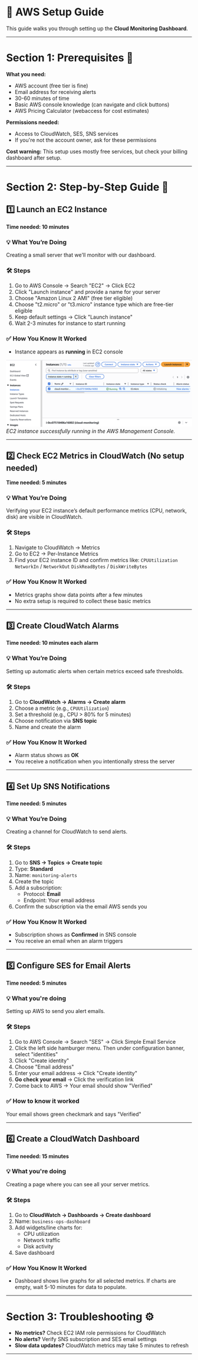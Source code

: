 # 🚀 AWS Setup Guide

This guide walks you through setting up the **Cloud Monitoring Dashboard**.

---

# Section 1: Prerequisites 📝

**What you need:**

- AWS account (free tier is fine)
- Email address for receiving alerts
- 30-60 minutes of time
- Basic AWS console knowledge (can navigate and click buttons)
- AWS Pricing Calculator (webaccess for cost estimates)

**Permissions needed:**

- Access to CloudWatch, SES, SNS services
- If you're not the account owner, ask for these permissions

**Cost warning:** This setup uses mostly free services, but check your billing dashboard after setup.

---

# Section 2: Step-by-Step Guide 📖

## 1️⃣ Launch an EC2 Instance

**Time needed: 10 minutes**

### 💡 What You’re Doing

Creating a small server that we'll monitor with our dashboard.

### 🛠️ Steps

1. Go to AWS Console → Search "EC2" → Click EC2
2. Click "Launch instance" and provide a name for your server
3. Choose "Amazon Linux 2 AMI" (free tier eligible)
4. Choose "t2.micro" or "t3.micro" instance type which are free-tier eligible
5. Keep default settings → Click "Launch instance"
6. Wait 2-3 minutes for instance to start running

### ✅ How You Know It Worked

- Instance appears as **running** in EC2 console

![EC2 instance successfully running in the AWS Management Console.](screenshots/ec2_running.png)  
_EC2 instance successfully running in the AWS Management Console._

---

## 2️⃣ Check EC2 Metrics in CloudWatch (No setup needed)

**Time needed: 5 minutes**

### 💡 What You’re Doing

Verifying your EC2 instance’s default performance metrics (CPU, network, disk) are visible in CloudWatch.

### 🛠️ Steps

1. Navigate to CloudWatch → Metrics
2. Go to EC2 → Per-Instance Metrics
3. Find your EC2 instance ID and confirm metrics like:
   `CPUUtilization`
   `NetworkIn` / `NetworkOut`
   `DiskReadBytes` / `DiskWriteBytes`

### ✅ How You Know It Worked

- Metrics graphs show data points after a few minutes
- No extra setup is required to collect these basic metrics

---

## 3️⃣ Create CloudWatch Alarms

**Time needed: 10 minutes each alarm**

### 💡 What You’re Doing

Setting up automatic alerts when certain metrics exceed safe thresholds.

### 🛠️ Steps

1. Go to **CloudWatch → Alarms → Create alarm**
2. Choose a metric (e.g., `CPUUtilization`)
3. Set a threshold (e.g., CPU > 80% for 5 minutes)
4. Choose notification via **SNS topic**
5. Name and create the alarm

### ✅ How You Know It Worked

- Alarm status shows as **OK**
- You receive a notification when you intentionally stress the server

---

## 4️⃣ Set Up SNS Notifications

**Time needed: 5 minutes**

### 💡 What You’re Doing

Creating a channel for CloudWatch to send alerts.

### 🛠️ Steps

1. Go to **SNS → Topics → Create topic**
2. Type: **Standard**
3. Name: `monitoring-alerts`
4. Create the topic
5. Add a subscription:
   - Protocol: **Email**
   - Endpoint: Your email address
6. Confirm the subscription via the email AWS sends you

### ✅ How You Know It Worked

- Subscription shows as **Confirmed** in SNS console
- You receive an email when an alarm triggers

---

## 5️⃣ Configure SES for Email Alerts

**Time needed: 5 minutes**

### 💡 What you're doing

Setting up AWS to send you alert emails.

### 🛠️ Steps

1. Go to AWS Console → Search "SES" → Click Simple Email Service
2. Click the left side hamburger menu. Then under configuration banner, select "identities"
3. Click "Create identity"
4. Choose "Email address"
5. Enter your email address → Click "Create identity"
6. **Go check your email** → Click the verification link
7. Come back to AWS → Your email should show "Verified"

### ✅ How to know it worked

Your email shows green checkmark and says "Verified"

---

## 6️⃣ Create a CloudWatch Dashboard

**Time needed: 15 minutes**

### 💡 What you're doing

Creating a page where you can see all your server metrics.

### 🛠️ Steps

1. Go to **CloudWatch → Dashboards → Create dashboard**
2. Name: `business-ops-dashboard`
3. Add widgets/line charts for:
   - CPU utilization
   - Network traffic
   - Disk activity
4. Save dashboard

### ✅ How You Know It Worked

- Dashboard shows live graphs for all selected metrics. If charts are empty, wait 5-10 minutes for data to populate.

---

# Section 3: Troubleshooting ⚙️

- **No metrics?** Check EC2 IAM role permissions for CloudWatch
- **No alerts?** Verify SNS subscription and SES email settings
- **Slow data updates?** CloudWatch metrics may take 5 minutes to refresh

---
